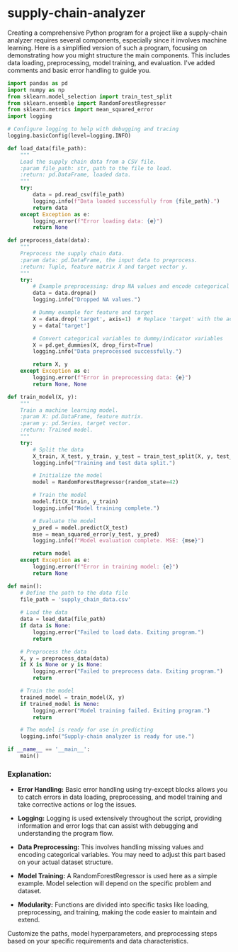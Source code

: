 # supply-chain-analyzer

Creating a comprehensive Python program for a project like a supply-chain analyzer requires several components, especially since it involves machine learning. Here is a simplified version of such a program, focusing on demonstrating how you might structure the main components. This includes data loading, preprocessing, model training, and evaluation. I've added comments and basic error handling to guide you.

```python
import pandas as pd
import numpy as np
from sklearn.model_selection import train_test_split
from sklearn.ensemble import RandomForestRegressor
from sklearn.metrics import mean_squared_error
import logging

# Configure logging to help with debugging and tracing
logging.basicConfig(level=logging.INFO)

def load_data(file_path):
    """
    Load the supply chain data from a CSV file.
    :param file_path: str, path to the file to load.
    :return: pd.DataFrame, loaded data.
    """
    try:
        data = pd.read_csv(file_path)
        logging.info(f"Data loaded successfully from {file_path}.")
        return data
    except Exception as e:
        logging.error(f"Error loading data: {e}")
        return None

def preprocess_data(data):
    """
    Preprocess the supply chain data.
    :param data: pd.DataFrame, the input data to preprocess.
    :return: Tuple, feature matrix X and target vector y.
    """
    try:
        # Example preprocessing: drop NA values and encode categorical features
        data = data.dropna()
        logging.info("Dropped NA values.")

        # Dummy example for feature and target
        X = data.drop('target', axis=1)  # Replace 'target' with the actual column name for your case
        y = data['target']

        # Convert categorical variables to dummy/indicator variables
        X = pd.get_dummies(X, drop_first=True)
        logging.info("Data preprocessed successfully.")

        return X, y
    except Exception as e:
        logging.error(f"Error in preprocessing data: {e}")
        return None, None

def train_model(X, y):
    """
    Train a machine learning model.
    :param X: pd.DataFrame, feature matrix.
    :param y: pd.Series, target vector.
    :return: Trained model.
    """
    try:
        # Split the data
        X_train, X_test, y_train, y_test = train_test_split(X, y, test_size=0.2, random_state=42)
        logging.info("Training and test data split.")

        # Initialize the model
        model = RandomForestRegressor(random_state=42)

        # Train the model
        model.fit(X_train, y_train)
        logging.info("Model training complete.")

        # Evaluate the model
        y_pred = model.predict(X_test)
        mse = mean_squared_error(y_test, y_pred)
        logging.info(f"Model evaluation complete. MSE: {mse}")

        return model
    except Exception as e:
        logging.error(f"Error in training model: {e}")
        return None

def main():
    # Define the path to the data file
    file_path = 'supply_chain_data.csv'
    
    # Load the data
    data = load_data(file_path)
    if data is None:
        logging.error("Failed to load data. Exiting program.")
        return

    # Preprocess the data
    X, y = preprocess_data(data)
    if X is None or y is None:
        logging.error("Failed to preprocess data. Exiting program.")
        return

    # Train the model
    trained_model = train_model(X, y)
    if trained_model is None:
        logging.error("Model training failed. Exiting program.")
        return

    # The model is ready for use in predicting
    logging.info("Supply-chain analyzer is ready for use.")

if __name__ == '__main__':
    main()
```

### Explanation:

- **Error Handling:** Basic error handling using try-except blocks allows you to catch errors in data loading, preprocessing, and model training and take corrective actions or log the issues.
  
- **Logging:** Logging is used extensively throughout the script, providing information and error logs that can assist with debugging and understanding the program flow.

- **Data Preprocessing:** This involves handling missing values and encoding categorical variables. You may need to adjust this part based on your actual dataset structure.

- **Model Training:** A RandomForestRegressor is used here as a simple example. Model selection will depend on the specific problem and dataset.

- **Modularity:** Functions are divided into specific tasks like loading, preprocessing, and training, making the code easier to maintain and extend.

Customize the paths, model hyperparameters, and preprocessing steps based on your specific requirements and data characteristics.
